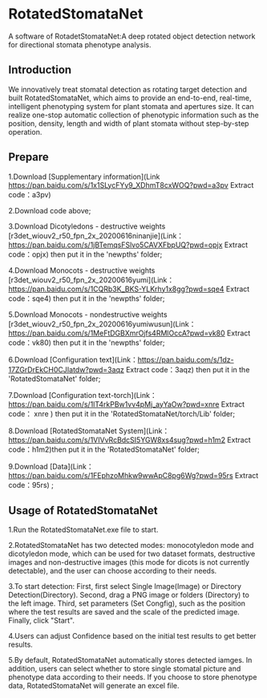 # RotatedStomataNet
A software of RotadetStomataNet:A deep rotated object detection network for directional stomata phenotype analysis.

[](C:\Users\Administrator\Desktop\figures\graphical_abstract.tif)

## Introduction

We innovatively treat stomatal detection as rotating target detection and built RotatedStomataNet, which aims to provide an end-to-end, real-time, intelligent phenotyping system for plant stomata and apertures size. It can realize one-stop automatic collection of phenotypic information such as the position, density, length and width of plant stomata without step-by-step operation.

## Prepare 
1.Download [Supplementary information](Link https://pan.baidu.com/s/1x1SLycFYy9_XDhmT8cxWOQ?pwd=a3pv   Extract code：a3pv)

2.Download code above;

3.Download Dicotyledons - destructive weights [r3det_wiouv2_r50_fpn_2x_20200616ninanjie](Link：https://pan.baidu.com/s/1jBTemqsFSlvo5CAVXFbpUQ?pwd=opjx  Extract code：opjx) then put it in the 'newpths' folder; 

4.Download Monocots - destructive weights [r3det_wiouv2_r50_fpn_2x_20200616yumi](Link：https://pan.baidu.com/s/1CQRb3K_BKS-YLKrhy1x8gg?pwd=sqe4  Extract code：sqe4) then put it in the 'newpths' folder; 

5.Download Monocots - nondestructive weights [r3det_wiouv2_r50_fpn_2x_20200616yumiwusun](Link：https://pan.baidu.com/s/1MeFtDGBXmrOjfs4RMlOccA?pwd=vk80  Extract code：vk80) then put it in the 'newpths' folder; 

6.Download [Configuration text](Link：https://pan.baidu.com/s/1dz-17ZGrDrEkCH0CJIatdw?pwd=3aqz  Extract code：3aqz) then put it in the 'RotatedStomataNet' folder;

7.Download [Configuration text-torch](Link：https://pan.baidu.com/s/1lT4rkPBw1vv4pMj_ayYaOw?pwd=xnre  Extract code： xnre  ) then put it in the 'RotatedStomataNet/torch/Lib' folder;

8.Download [RotatedStomataNet System](Link：https://pan.baidu.com/s/1VIVvRcBdcSI5YGW8xs4sug?pwd=h1m2  Extract code：h1m2)then put it in the 'RotatedStomataNet' folder;

9.Download [Data](Link：https://pan.baidu.com/s/1FEphzoMhkw9wwApC8pg6Wg?pwd=95rs  Extract code：95rs) ;

## Usage of RotatedStomataNet

1.Run the RotatedStomataNet.exe file to start.

2.RotatedStomataNet has two detected modes: monocotyledon mode and dicotyledon mode,  which can be used for two dataset formats, destructive images and non-destructive images (this mode for dicots is not currently detectable), and the user can choose according to their needs.

3.To start detection: First, first select Single Image(Image) or Directory Detection(Directory). Second, drag a PNG image or folders (Directory) to the left image. Third, set parameters (Set Congfig), such as the position where the test results are saved and the scale of the predicted image. Finally, click "Start".

4.Users can adjust Confidence based on the initial test results to get better results.

5.By default, RotatedStomataNet automatically stores detected iamges. In addition, users can select whether to store single stomatal picture and phenotype data according to their needs. If you choose to store phenotype data, RotatedStomataNet will generate an excel file.

